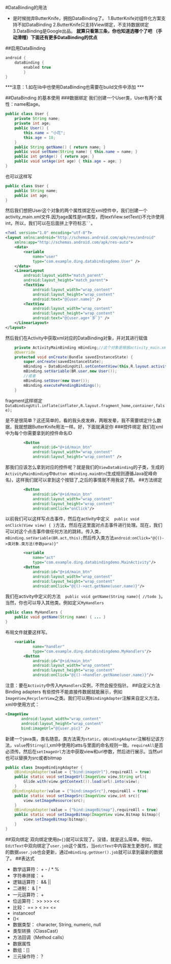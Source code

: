 #DataBinding的用法
- 是时候抛弃ButterKnife，拥抱DataBinding了。
		1.ButterKnife对组件化方案支持不如DataBinding
		2.ButterKnife只支持View绑定，不支持数据绑定
		3.DataBinding是Google出品。
**就算只看第三条，你也知道选哪个了吧 （手动滑稽）下面还有更多DataBinding的优点**


##启用DataBinding
``` java
android {
	dataBinding {
		enabled true
		}
}
```
***注意：1.如在lib中也使用DataBinding也需要在build文件中添加 ***


##DataBinding 的基本使用
###数据绑定
我们创建一个User类，User有两个属性：name和age。
``` java
public class User {
    private String name;
    private int age;
    public User() {
        this.name = "小花";
        this.age = 18;
    }
    public String getName() { return name; }
    public void setName(String name) { this.name = name; }
    public int getAge() { return age; }
    public void setAge(int age) { this.age = age; }
}
```
也可以这样写
``` java
public class User {
    public String name;
    public int age;
}
```
然后我们想把User这个对象的两个属性绑定在xml控件中，我们创建一个activity_main.xml文件.因为age属性是int类型，而textView.setText()不允许使用int，所以，我们可以在后面拼上字符标志``` `` ```。
``` xml
<?xml version="1.0" encoding="utf-8"?>
<layout xmlns:android="http://schemas.android.com/apk/res/android"
    xmlns:app="http://schemas.android.com/apk/res-auto">
    <data>
        <variable
            name="user"
            type="com.example.ding.databindingdemo.User" />
    </data>
    <LinearLayout
        android:layout_width="match_parent"
        android:layout_height="match_parent">
        <TextView
            android:layout_width="wrap_content"
            android:layout_height="wrap_content"
            android:text="@{user.name}" />
        <TextView
            android:layout_width="wrap_content"
            android:layout_height="wrap_content"
            android:text="@{user.age+`岁`}" />
    </LinearLayout>
</layout>
```
然后我们在Activity中获取xml对应的DataBinding对象，并对其进行赋值
``` java
    private ActivityMainBinding mBinding;//这个对象是根据activity_main.xml命名规则自动生成的，继承自ViewDataBindig了；类
    @Override
    protected void onCreate(Bundle savedInstanceState) {
        super.onCreate(savedInstanceState);
        mBinding = DataBindingUtil.setContentView(this,R.layout.activity_main);
        mBinding.setVariable(BR.user,new User());
        //或者
        mBinding.setUser(new User());
        mBinding.executePendingBindings();
    }
```
fragment这样绑定``` DataBindingUtil.inflate(inflater,R.layout.fragment_home,container,false);```

是不是很简单？这还简单的，看的我头皮发麻，两眼发晕，我不需要绑定什么数据，我就想跟ButterKnife用法一样。好，下面就满足你
###控件绑定
我们在xml中为每个你需要拿到的控件命名ID
```xml
		<Button
            android:id="@+id/main_btn"
            android:layout_width="wrap_content"
            android:layout_height="wrap_content" />
```
那我们应该怎么拿到对应的控件呢？就是我们的```ViewDataBinding```的子类，生成的```ActivityMainBinding```中```Button mBinding.mainBtn```(生成规则遵循Java驼峰命名)，这样我们就可以拿到这个按钮了,之后的事情就不用我说了把。
##方法绑定
```xml
		<Button
            android:id="@+id/main_btn"
            android:layout_width="wrap_content"
            android:layout_height="wrap_content"
            android:onClick="onClick"/>
```
以前我们可以这样写点击事件，然后在activity中定义```  public void onClick(View view) { }```方法，然后在这里面对点击事件进行处理。现在，我们可以对这个点击事件做任何方法的跳转。传入类，``` mBinding.setVariable(BR.act,this);```然后传入类方法```android:onClick="@{()->类对象.类方法(参数para)}"```
```xml
		<variable
            name="act"
            type="com.example.ding.databindingdemo.MainActivity"/>
        <Button
            android:id="@+id/main_btn"
            android:layout_width="wrap_content"
            android:layout_height="wrap_content"
            android:onClick="@{()->act.getName(user.name)}"/>
```
我们在activity中定义的方法```  public void getName(String name){ //todo }```。当然，你也可以导入其他类。例如定义```MyHandlers```
``` java
public class MyHandlers {
    public void getName(String name) { ... }
}
```
布局文件就要这样写。
```xml
	<variable
            name="handler"
            type="com.example.ding.databindingdemo.MyHandlers"/>
        <Button
            android:id="@+id/main_btn"
            android:layout_width="wrap_content"
            android:layout_height="wrap_content"
            android:onClick="@{()->handler.getName(user.name)}"/>
```
注意：要在```Activity```中传入```MyHandlers```实例，不然会报空指针。
##自定义方法Binding adapters
有些控件不能直接传数据就能展示，例如```ImageView```,```RecyclerView```之类。我们可以用```BindingAdapter```注解来自定义方法，xml中使用方式：
```xml
<ImageView
       android:layout_width="wrap_content"
       android:layout_height="wrap_content"
       bind:imageUrl="@{user.pic}" />
```
新建一个java类，类名随意。类方法需为```static```，```@BindingAdapter```注解标记该方法，```value```传```Stirng[]```,xml中使用的atts与里面的命名规则一致。```requireAll```是否必须传。然后在```setImageUrl```方法中获取view和url参数，然后进行展示。当然url也可以替换为src或者bitmap
``` java
public class ImageBindingAdapter {
    @BindingAdapter(value = {"bind:imageUrl"},requireAll = true)
    public static void setImageUrl(ImageView view,String url){
        Glide.with(view.getContext()).load(url).into(view);
    }
   @BindingAdapter(value = {"bind:imageSrc"},requireAll = true)
    public static void setImageSrc(ImageView view,int src){
        view.setImageResource(src);
    }
    @BindingAdapter(value = {"bind:imageBitmap"},requireAll = true)
    public static void setImageBitmap(ImageView view,Bitmap bitmap){
        view.setImageBitmap(bitmap);
    }
}
```
##双向绑定
双向绑定使用```@={}```就可以实现了。没错，就是这么简单。例如，```EditText```中双向绑定了```user.job```这个属性，当```editText```中内容发生更改时，绑定的数据```user.job```也会更新，通过```mBinding.getUser().job```就可以拿到最新的数据了。
##表达式
- 数学运算符： + - / * %
- 字符串拼接： +
- 逻辑运算符： && ||
- 二进制： & | ^
- 一元运算符： +
- 位运算符： >> >>> <<
- 比较： == > < >= <=
- instanceof
- ()<
- 数据类型： character, String, numeric, null
- 类型转换（ClassCast）
- 方法回调（Method calls）
- 数据属性
- 数组：[]
- 三元操作符：？